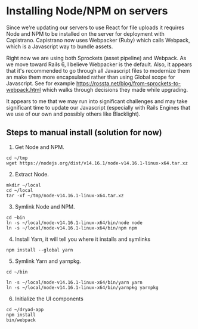 # Installing Node/NPM on servers
Since we're updating our servers to use React for file uploads it requires Node and NPM to be installed on the server
for deployment with Capistrano.  Capistrano now uses Webpacker (Ruby) which calls Webpack, which is a
Javascript way to bundle assets.

Right now we are using both Sprockets (asset pipeline) and Webpack.  As we move toward Rails 6, I
believe Webpacker is the default. Also, it appears that it's recommended to go through all Javascript
files to modernize them an make them more encapsulated rather than using Global scope for Javascript.
See for example https://rossta.net/blog/from-sprockets-to-webpack.html which walks through
decisions they made while upgrading.

It appears to me that we may run into significant challenges and may take significant time to
update our Javascript (especially with Rails Engines that we use of our own and possibly others
like Blacklight).

## Steps to manual install (solution for now)

1. Get Node and NPM.
```shell
cd ~/tmp
wget https://nodejs.org/dist/v14.16.1/node-v14.16.1-linux-x64.tar.xz
```
2. Extract Node.
```shell
mkdir ~/local
cd ~/local
tar -xf ~/tmp/node-v14.16.1-linux-x64.tar.xz
```
3. Symlink Node and NPM.
```shell
cd ~bin
ln -s ~/local/node-v14.16.1-linux-x64/bin/node node
ln -s ~/local/node-v14.16.1-linux-x64/bin/npm npm
```
4. Install Yarn, it will tell you where it installs and symlinks
```shell
npm install --global yarn
```
5. Symlink Yarn and yarnpkg.
```shell
cd ~/bin

ln -s ~/local/node-v14.16.1-linux-x64/bin/yarn yarn
ln -s ~/local/node-v14.16.1-linux-x64/bin/yarnpkg yarnpkg
```
6. Initialize the UI components
```shell
cd ~/dryad-app
npm install
bin/webpack
```
